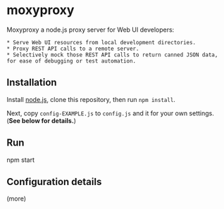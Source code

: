 # moxyproxy

Moxyproxy a node.js proxy server for Web UI developers:

    * Serve Web UI resources from local development directories.
    * Proxy REST API calls to a remote server.
    * Selectively mock those REST API calls to return canned JSON data, for ease of debugging or test automation.

## Installation

Install [node.js](http://nodejs.org/), clone this repository, then run `npm install`.

Next, copy `config-EXAMPLE.js` to `config.js` and it for your own settings. (__See below for details.__)

## Run

   npm start

## Configuration details

(more)

